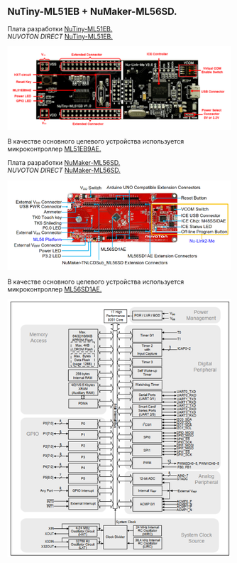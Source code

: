 ## NuTiny-ML51EB + NuMaker-ML56SD.  

Плата разработки [NuTiny-ML51EB.](https://www.nuvoton.com/board/nutiny-ml51eb/)   
*NUVOTON DIRECT* [NuTiny-ML51EB.](https://direct.nuvoton.com/en/nutiny-ml51eb9ae)   

![alt-текст](https://github.com/ScuratovaAnna/NuMicro_8051-/blob/master/photo/001.jpg "NuTiny-ML51EB.") 


В качестве основного целевого устройства используется микроконтроллер [ML51EB9AE.](https://www.nuvoton.com/products/microcontrollers/8bit-8051-mcus/low-power-ml51-series/ml51eb9ae/)  

Плата разработки [NuMaker-ML56SD.](https://www.nuvoton.com/board/numaker-ml56sd/)   
*NUVOTON DIRECT* [NuMaker-ML56SD.](https://direct.nuvoton.com/en/numaker-ml56sd) 

![alt-текст](https://github.com/ScuratovaAnna/NuMicro_8051-/blob/master/photo/003.jpg "NuMaker-ML56SD.")  

   
В качестве основного целевого устройства используется микроконтроллер [ML56SD1AE.](https://www.nuvoton.com/products/microcontrollers/8bit-8051-mcus/low-power-touch-key-ml56-series/ml56sd1ae/) 


![alt-текст](https://github.com/ScuratovaAnna/NuMicro_8051-/blob/master/photo/002.jpg "Functional Block Diagram.")  






 




